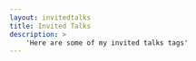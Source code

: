 ```yaml
---
layout: invitedtalks
title: Invited Talks
description: >
    'Here are some of my invited talks tags'
---
```

